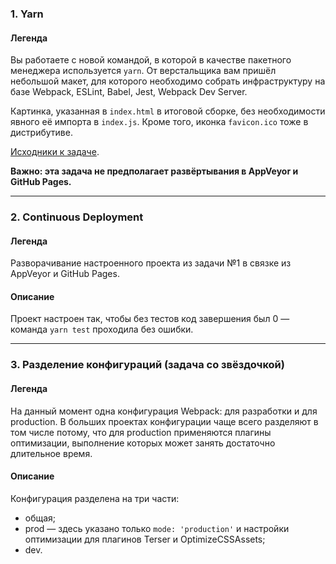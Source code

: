 ### 1. Yarn

#### Легенда

Вы работаете с новой командой, в которой в качестве пакетного менеджера используется `yarn`. От верстальщика вам пришёл небольшой макет, для которого необходимо собрать инфраструктуру на базе Webpack, ESLint, Babel, Jest, Webpack Dev Server.

Картинка, указанная в `index.html` в итоговой сборке, без необходимости явного её импорта в `index.js`. Кроме того, иконка `favicon.ico` тоже  в дистрибутиве.

[Исходники к задаче](https://github.com/netology-code/ahj-homeworks/tree/master/yarn-cd).

**Важно: эта задача не предполагает развёртывания в AppVeyor и GitHub Pages.**

---

### 2. Continuous Deployment

#### Легенда

Разворачивание настроенного проекта из задачи №1 в связке из AppVeyor и GitHub Pages.

#### Описание


Проект настроен так, чтобы без тестов код завершения был 0 — команда `yarn test` проходила без ошибки.

---

### 3. Разделение конфигураций (задача со звёздочкой)

#### Легенда

На данный момент одна конфигурация Webpack: для разработки и для production. В больших проектах конфигурации чаще всего разделяют в том числе потому, что для production применяются плагины оптимизации, выполнение которых может занять достаточно длительное время.

#### Описание

Конфигурация разделена на три части:
* общая;
* prod — здесь указано только `mode: 'production'` и настройки оптимизации для плагинов Terser и OptimizeCSSAssets;
* dev.

